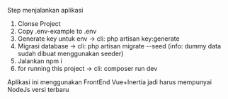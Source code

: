Step menjalankan aplikasi

1. Clonse Project
2. Copy .env-example to .env
3. Generate key untuk env -> cli: php artisan key:generate
4. Migrasi database -> cli: php artisan migrate --seed (info: dummy data sudah dibuat menggunakan seeder)
5. Jalankan npm i
6. for running this project ->  cli: composer run dev

Aplikasi ini menggunakan FrontEnd Vue+Inertia jadi harus mempunyai NodeJs versi terbaru
